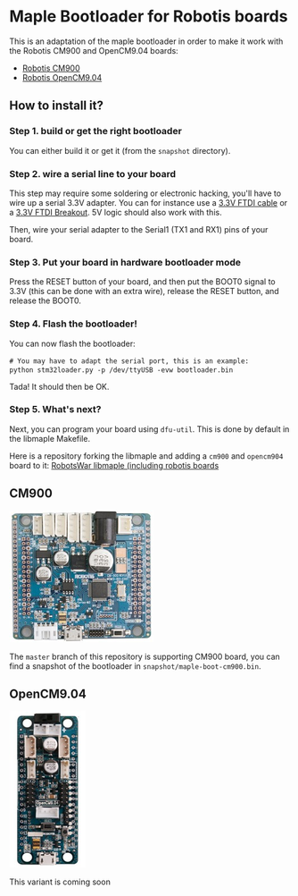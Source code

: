 # Maple Bootloader for Robotis boards

This is an adaptation of the maple bootloader in order to make it work with the
Robotis CM900 and OpenCM9.04 boards:

* [Robotis CM900](http://support.robotis.com/en/product/auxdevice/controller/cm-900_manual.htm)
* [Robotis OpenCM9.04](http://support.robotis.com/en/product/auxdevice/controller/opencm9.04.htm)

## How to install it?

### Step 1. build or get the right bootloader

You can either build it or get it (from the `snapshot` directory).

### Step 2. wire a serial line to your board

This step may require some soldering or electronic hacking, you'll have to wire up a serial 3.3V 
adapter. You can for instance use a [3.3V FTDI cable](http://www.ftdichip.com/Products/Cables/USBTTLSerial.htm)
or a [3.3V FTDI Breakout](https://www.sparkfun.com/products/retired/8772). 5V logic should also
work with this.

Then, wire your serial adapter to the Serial1 (TX1 and RX1) pins of your board.

### Step 3. Put your board in hardware bootloader mode

Press the RESET button of your board, and then put the BOOT0 signal to 3.3V (this can be done
with an extra wire), release the RESET button, and release the BOOT0.

### Step 4. Flash the bootloader!

You can now flash the bootloader:

```
# You may have to adapt the serial port, this is an example:
python stm32loader.py -p /dev/ttyUSB -evw bootloader.bin
```

Tada! It should then be OK.

### Step 5. What's next?

Next, you can program your board using `dfu-util`. This is done by default in the libmaple
Makefile.

Here is a repository forking the libmaple and adding a `cm900` and `opencm904` board to it:
[RobotsWar libmaple (including robotis boards](https://github.com/RobotsWar/libmaple)

## CM900

![CM900](imgs/cm900.jpg)

The `master` branch of this repository is supporting CM900 board, you can find a
snapshot of the bootloader in `snapshot/maple-boot-cm900.bin`.

## OpenCM9.04

![OpenCM9.04](imgs/opencm9.04.jpg)

This variant is coming soon
